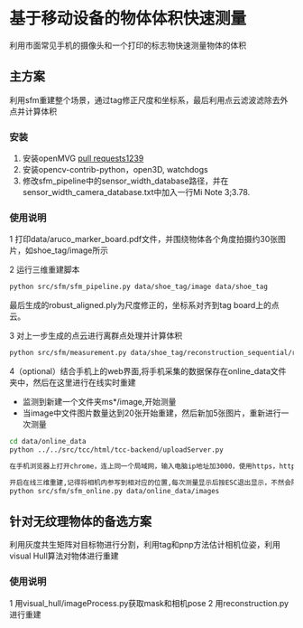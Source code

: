 # 基于移动设备的物体体积快速测量
利用市面常见手机的摄像头和一个打印的标志物快速测量物体的体积

## 主方案
利用sfm重建整个场景，通过tag修正尺度和坐标系，最后利用点云滤波滤除去外点并计算体积
### 安装
1. 安装openMVG [pull requests1239](https://github.com/openMVG/openMVG/pull/1239)
2. 安装opencv-contrib-python，open3D, watchdogs
3. 修改sfm_pipeline中的sensor_width_database路径，并在sensor_width_camera_database.txt中加入一行Mi Note 3;3.78.
### 使用说明
1 打印data/aruco_marker_board.pdf文件，并围绕物体各个角度拍摄约30张图片，如shoe_tag/image所示

2 运行三维重建脚本
```bash
python src/sfm/sfm_pipeline.py data/shoe_tag/image data/shoe_tag
```
最后生成的robust_aligned.ply为尺度修正的，坐标系对齐到tag board上的点云。

3 对上一步生成的点云进行离群点处理并计算体积
```bash
python src/sfm/measurement.py data/shoe_tag/reconstruction_sequential/robust_aligned.ply
```

4（optional）结合手机上的web界面,将手机采集的数据保存在online_data文件夹中，然后在这里进行在线实时重建
- 监测到新建一个文件夹ms*/image,开始测量
- 当image中文件图片数量达到20张开始重建，然后新加5张图片，重新进行一次测量

```bash
cd data/online_data
python ../../src/tcc/html/tcc-backend/uploadServer.py

在手机浏览器上打开chrome，连上同一个局域网，输入电脑ip地址加3000，使用https，https:192.168.1.146:3000。按一下connect server，连上服务器，刷新一下表示重新测量

开启在线三维重建,记得将相机内参写到相对应的位置,每次测量显示后按ESC退出显示，不然会阻塞
python src/sfm/sfm_online.py data/online_data/images  

```


## 针对无纹理物体的备选方案

利用灰度共生矩阵对目标物进行分割，利用tag和pnp方法估计相机位姿，利用visual Hull算法对物体进行重建
### 使用说明
1 用visual_hull/imageProcess.py获取mask和相机pose
2 用reconstruction.py进行重建